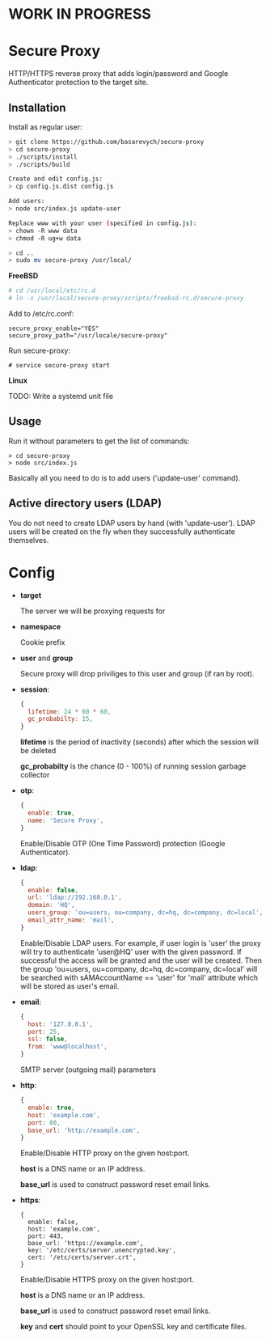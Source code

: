 WORK IN PROGRESS
================

Secure Proxy
============

HTTP/HTTPS reverse proxy that adds login/password and Google Authenticator protection to the target site.

Installation
------------

Install as regular user:

```sh
> git clone https://github.com/basarevych/secure-proxy
> cd secure-proxy
> ./scripts/install
> ./scripts/build

Create and edit config.js:
> cp config.js.dist config.js

Add users:
> node src/index.js update-user

Replace www with your user (specified in config.js):
> chown -R www data
> chmod -R ug+w data

> cd ..
> sudo mv secure-proxy /usr/local/
```

**FreeBSD**

```sh
# cd /usr/local/etc/rc.d
# ln -s /usr/local/secure-proxy/scripts/freebsd-rc.d/secure-proxy
```

Add to /etc/rc.conf:
```
secure_proxy_enable="YES"
secure_proxy_path="/usr/locale/secure-proxy"
```

Run secure-proxy:
```
# service secure-proxy start
```

**Linux**

TODO: Write a systemd unit file

Usage
-----

Run it without parameters to get the list of commands:

```
> cd secure-proxy
> node src/index.js
```

Basically all you need to do is to add users ('update-user' command).

Active directory users (LDAP)
-----------------------------

You do not need to create LDAP users by hand (with 'update-user'). LDAP users will be
created on the fly when they successfully authenticate themselves.

Config
======

* **target**

  The server we will be proxying requests for

* **namespace**

  Cookie prefix

* **user** and **group**

  Secure proxy will drop priviliges to this user and group (if ran by root).

* **session**:

  ```js
  {
    lifetime: 24 * 60 * 60,
    gc_probabilty: 15,
  }
  ```

  **lifetime** is the period of inactivity (seconds) after which the session will be deleted

  **gc_probabilty** is the chance (0 - 100%) of running session garbage collector

* **otp**:

  ```js
  {
    enable: true,
    name: 'Secure Proxy',
  }
  ```

  Enable/Disable OTP (One Time Password) protection (Google Authenticator).

* **ldap**:

  ```js
  {
    enable: false,
    url: 'ldap://192.168.0.1',
    domain: 'HQ',
    users_group: 'ou=users, ou=company, dc=hq, dc=company, dc=local',
    email_attr_name: 'mail',
  }
  ```

  Enable/Disable LDAP users. For example, if user login is 'user' the proxy will try to
  authenticate 'user@HQ' user with the given password. If successful the access will be
  granted and the user will be created. Then the group
  'ou=users, ou=company, dc=hq, dc=company, dc=local' will be searched with 
  sAMAccountName == 'user' for 'mail' attribute which will be stored as user's email.

* **email**:

  ```js
  {
    host: '127.0.0.1',
    port: 25,
    ssl: false,
    from: 'www@localhost',
  }
  ```

  SMTP server (outgoing mail) parameters

* **http**:

  ```js
  {
    enable: true,
    host: 'example.com',
    port: 80,
    base_url: 'http://example.com',
  }
  ```

  Enable/Disable HTTP proxy on the given host:port. 

  **host** is a DNS name or an IP address.

  **base_url** is used to construct password reset email links.

* **https**:

  ```
  {
    enable: false,
    host: 'example.com',
    port: 443,
    base_url: 'https://example.com',
    key: '/etc/certs/server.unencrypted.key',
    cert: '/etc/certs/server.crt',
  }
  ```

  Enable/Disable HTTPS proxy on the given host:port.

  **host** is a DNS name or an IP address.

  **base_url** is used to construct password reset email links.

  **key** and **cert** should point to your OpenSSL key and certificate files.

